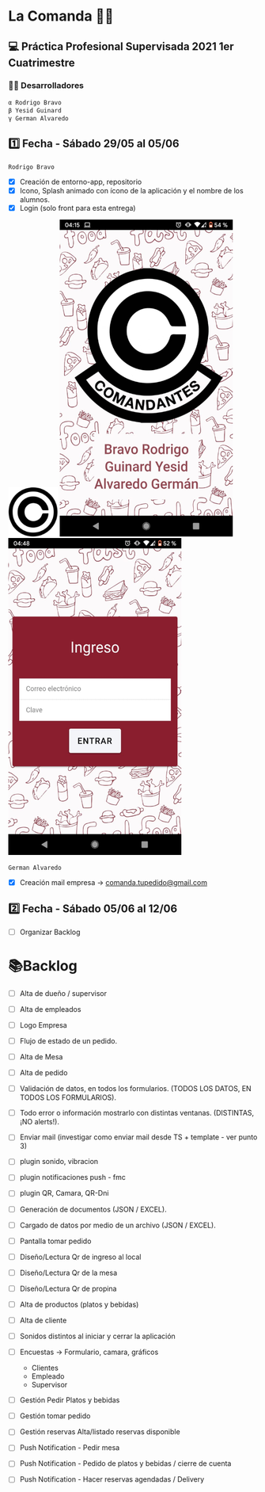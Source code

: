 # **La Comanda** :pizza::beer:
## :computer: Práctica Profesional Supervisada 2021 1er Cuatrimestre

### :man_technologist: Desarrolladores

```
α Rodrigo Bravo
β Yesid Guinard
γ German Alvaredo
```

## :one: Fecha - Sábado 29/05 al 05/06
```
Rodrigo Bravo
```
- [x] Creación de entorno-app, repositorio
- [x] Icono, Splash animado con ícono de la aplicación y el nombre de los alumnos.
- [x] Login (solo front para esta entrega)

<img src="recursos/icono.png" alt="comanda icono" width="100px" height="100px">
<img src="recursos/splash-sinanimacion.jpeg" alt="comanda splash" width="350px" height="640px">
<img src="recursos/login.jpeg" alt="comanda login" width="350px" height="640px">

```
German Alvaredo
```
- [x] Creación mail empresa -> comanda.tupedido@gmail.com 

## :two: Fecha - Sábado 05/06 al 12/06

- [ ] Organizar Backlog


##
# :books:Backlog

- [ ] Alta de dueño / supervisor
- [ ] Alta de empleados
- [ ] Logo Empresa
- [ ] Flujo de estado de un pedido.
- [ ] Alta de Mesa
- [ ] Alta de pedido
- [ ] Validación de datos, en todos los formularios. (TODOS LOS DATOS, EN TODOS LOS FORMULARIOS).
- [ ] Todo error o información mostrarlo con distintas ventanas. (DISTINTAS, ¡NO alerts!).
- [ ] Enviar mail (investigar como enviar mail desde TS + template - ver punto 3)
- [ ] plugin sonido, vibracion
- [ ] plugin notificaciones push - fmc
- [ ] plugin QR, Camara, QR-Dni
- [ ] Generación de documentos (JSON / EXCEL).
- [ ] Cargado de datos por medio de un archivo (JSON / EXCEL).
- [ ] Pantalla tomar pedido
- [ ] Diseño/Lectura Qr de ingreso al local
- [ ] Diseño/Lectura Qr de la mesa
- [ ] Diseño/Lectura Qr de propina
- [ ] Alta de productos (platos y bebidas)
- [ ] Alta de cliente
- [ ] Sonidos distintos al iniciar y cerrar la aplicación

- [ ] Encuestas ->  Formulario, camara, gráficos
   * Clientes
   * Empleado
   * Supervisor

- [ ] Gestión Pedir Platos y bebidas
- [ ] Gestión tomar pedido
- [ ] Gestión reservas Alta/listado reservas disponible
- [ ] Push Notification - Pedir mesa
- [ ] Push Notification - Pedido de platos y bebidas / cierre de cuenta
- [ ] Push Notification - Hacer reservas agendadas / Delivery